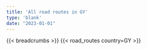 ```yaml
---
title: 'All road routes in GY'
type: 'blank'
date: "2023-01-01"
---
```


{{< breadcrumbs >}}
{{< road_routes country=GY >}}
